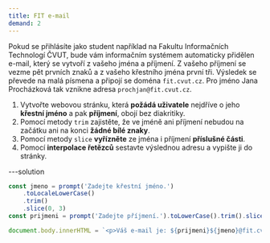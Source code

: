 ```yaml
---
title: FIT e-mail
demand: 2
---
```


Pokud se přihlásíte jako student například na Fakultu Informačních Technologí ČVUT, bude vám informačním systémem automaticky přidělen e-mail, který se vytvoří z vašeho jména a příjmení. Z vašeho příjmení se vezme pět prvních znaků a z vašeho křestního jména první tři. Výsledek se převede na malá písmena a připojí se doména `fit.cvut.cz`. Pro jméno Jana Procházková tak vznikne adresa `prochjan@fit.cvut.cz`.

1. Vytvořte webovou stránku, která **požádá uživatele** nejdříve o jeho **křestní jméno** a pak **příjmení**, obojí bez diakritiky.
1. Pomocí metody `trim` zajistěte, že ve jméně ani příjmení nebudou na začátku ani na konci **žádné bílé znaky**.
1. Pomocí metody `slice` **vyřízněte** ze jména i příjmení **příslušné části**.
1. Pomocí **interpolace řetězců** sestavte výslednou adresu a vypište ji do stránky.

---solution

```js
const jmeno = prompt('Zadejte křestní jméno.')
	.toLocaleLowerCase()
	.trim()
	.slice(0, 3)
const prijmeni = prompt('Zadejte příjmení.').toLowerCase().trim().slice(0, 5)

document.body.innerHTML = `<p>Váš e-mail je: ${prijmeni}${jmeno}@fit.cvut.cz</p>`
```
